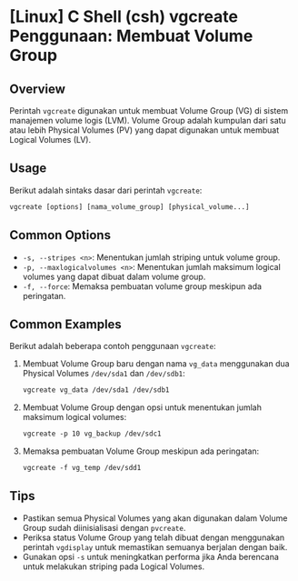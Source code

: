# [Linux] C Shell (csh) vgcreate Penggunaan: Membuat Volume Group

## Overview
Perintah `vgcreate` digunakan untuk membuat Volume Group (VG) di sistem manajemen volume logis (LVM). Volume Group adalah kumpulan dari satu atau lebih Physical Volumes (PV) yang dapat digunakan untuk membuat Logical Volumes (LV).

## Usage
Berikut adalah sintaks dasar dari perintah `vgcreate`:

```csh
vgcreate [options] [nama_volume_group] [physical_volume...]
```

## Common Options
- `-s, --stripes <n>`: Menentukan jumlah striping untuk volume group.
- `-p, --maxlogicalvolumes <n>`: Menentukan jumlah maksimum logical volumes yang dapat dibuat dalam volume group.
- `-f, --force`: Memaksa pembuatan volume group meskipun ada peringatan.

## Common Examples
Berikut adalah beberapa contoh penggunaan `vgcreate`:

1. Membuat Volume Group baru dengan nama `vg_data` menggunakan dua Physical Volumes `/dev/sda1` dan `/dev/sdb1`:

    ```csh
    vgcreate vg_data /dev/sda1 /dev/sdb1
    ```

2. Membuat Volume Group dengan opsi untuk menentukan jumlah maksimum logical volumes:

    ```csh
    vgcreate -p 10 vg_backup /dev/sdc1
    ```

3. Memaksa pembuatan Volume Group meskipun ada peringatan:

    ```csh
    vgcreate -f vg_temp /dev/sdd1
    ```

## Tips
- Pastikan semua Physical Volumes yang akan digunakan dalam Volume Group sudah diinisialisasi dengan `pvcreate`.
- Periksa status Volume Group yang telah dibuat dengan menggunakan perintah `vgdisplay` untuk memastikan semuanya berjalan dengan baik.
- Gunakan opsi `-s` untuk meningkatkan performa jika Anda berencana untuk melakukan striping pada Logical Volumes.